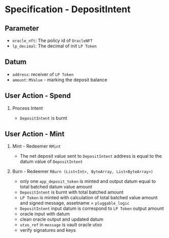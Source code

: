 # Specification - DepositIntent

## Parameter

- `oracle_nft`: The policy id of `OracleNFT`
- `lp_decimal`: The decimal of init `LP Token`

## Datum

- `address`: receiver of `LP Token`
- `amount`: `MValue` - marking the deposit balance

## User Action - Spend

1. Process Intent

   - `DepositIntent` is burnt

## User Action - Mint

1. Mint - Redeemer `RMint`

   - The net deposit value sent to `DepositIntent` address is equal to the datum value of `DepositIntent`

2. Burn - Redeemer `RBurn (List<Int>, ByteArray, List<ByteArray>)`

   - only one `app_deposit_token` is minted and output datum equal to total batched datum value amount
   - `DepositIntent` is burnt with total batched amount
   - `LP Token` is minted with calculation of total batched value amount and signed message, assetname = `pluggable_logic`
   - `DepositIntent` input datum is correspond to `LP Token` output amount
   - oracle input with datum
   - clean oracle output and updated datum
   - `utxo_ref` in `message` is vault oracle utxo
   - verify signatures and keys
